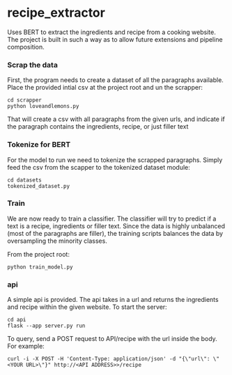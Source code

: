 # recipe_extractor
Uses BERT to extract the ingredients and recipe from a cooking website.
The project is built in such a way as to allow future extensions and pipeline composition.

### Scrap the data
First, the program needs to create a dataset of all the paragraphs available.
Place the provided intial csv at the project root and un the scrapper:

    cd scrapper
    python loveandlemons.py
    
That will create a csv with all paragraphs from the given urls, 
and indicate if the paragraph contains the ingredients, recipe, or just filler text

### Tokenize for BERT
For the model to run we need to tokenize the scrapped paragraphs. 
Simply feed the csv from the scapper to the tokenized dataset module:

    cd datasets
    tokenized_dataset.py
    
### Train
We are now ready to train a classifier. 
The classifier will try to predict if a text is a recipe, ingredients or filler text.
Since the data is highly unbalanced (most of the paragraphs are filler),
the training scripts balances the data by oversampling the minority classes.

From the project root:

    python train_model.py
    
### api
A simple api is provided. The api takes in a url and returns the ingredients and recipe within the given website.
To start the server:

    cd api
    flask --app server.py run
    
To query, send a POST request to API/recipe with the url inside the body. For example:
    
    curl -i -X POST -H 'Content-Type: application/json' -d "{\"url\": \"<YOUR URL>\"}" http://<API ADDRESS>>/recipe



    
    
